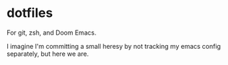 # dotfiles

For git, zsh, and Doom Emacs.

I imagine I'm committing a small heresy by not tracking my emacs config separately, but here we are.

